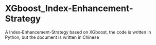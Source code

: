# XGboost_Index-Enhancement-Strategy
A Index-Enhancement-Strategy based on XGboost, the code is written in Python, but the document is written in Chinese
